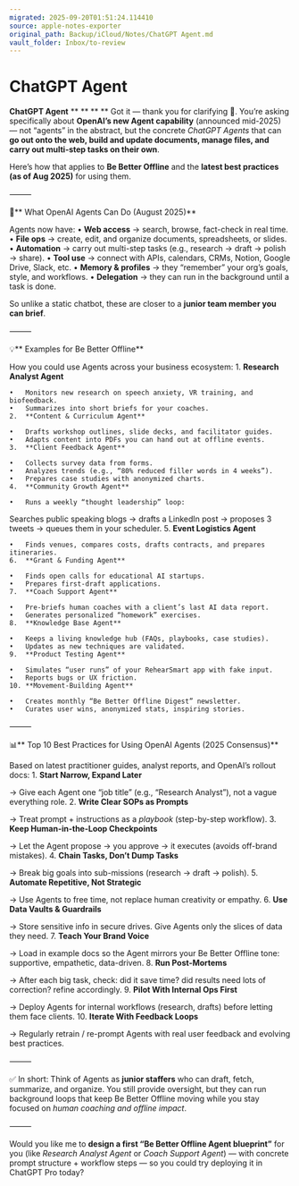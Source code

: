 ```yaml
---
migrated: 2025-09-20T01:51:24.114410
source: apple-notes-exporter
original_path: Backup/iCloud/Notes/ChatGPT Agent.md
vault_folder: Inbox/to-review
---
```

# ChatGPT Agent

**ChatGPT Agent**
**
**
**
**
Got it — thank you for clarifying 🙌. You’re asking specifically about **OpenAI’s new Agent capability** (announced mid-2025) — not “agents” in the abstract, but the concrete *ChatGPT Agents* that can **go out onto the web, build and update documents, manage files, and carry out multi-step tasks on their own**.

Here’s how that applies to **Be Better Offline** and the **latest best practices (as of Aug 2025)** for using them.

⸻

🔧** What OpenAI Agents Can Do (August 2025)**

Agents now have:
	•	**Web access** → search, browse, fact-check in real time.
	•	**File ops** → create, edit, and organize documents, spreadsheets, or slides.
	•	**Automation** → carry out multi-step tasks (e.g., research → draft → polish → share).
	•	**Tool use** → connect with APIs, calendars, CRMs, Notion, Google Drive, Slack, etc.
	•	**Memory & profiles** → they “remember” your org’s goals, style, and workflows.
	•	**Delegation** → they can run in the background until a task is done.

So unlike a static chatbot, these are closer to a **junior team member you can brief**.

⸻

💡** Examples for Be Better Offline**

How you could use Agents across your business ecosystem:
	1.	**Research Analyst Agent**

	•	Monitors new research on speech anxiety, VR training, and biofeedback.
	•	Summarizes into short briefs for your coaches.
	2.	**Content & Curriculum Agent**

	•	Drafts workshop outlines, slide decks, and facilitator guides.
	•	Adapts content into PDFs you can hand out at offline events.
	3.	**Client Feedback Agent**

	•	Collects survey data from forms.
	•	Analyzes trends (e.g., “80% reduced filler words in 4 weeks”).
	•	Prepares case studies with anonymized charts.
	4.	**Community Growth Agent**

	•	Runs a weekly “thought leadership” loop:
Searches public speaking blogs → drafts a LinkedIn post → proposes 3 tweets → queues them in your scheduler.
	5.	**Event Logistics Agent**

	•	Finds venues, compares costs, drafts contracts, and prepares itineraries.
	6.	**Grant & Funding Agent**

	•	Finds open calls for educational AI startups.
	•	Prepares first-draft applications.
	7.	**Coach Support Agent**

	•	Pre-briefs human coaches with a client’s last AI data report.
	•	Generates personalized “homework” exercises.
	8.	**Knowledge Base Agent**

	•	Keeps a living knowledge hub (FAQs, playbooks, case studies).
	•	Updates as new techniques are validated.
	9.	**Product Testing Agent**

	•	Simulates “user runs” of your RehearSmart app with fake input.
	•	Reports bugs or UX friction.
	10.	**Movement-Building Agent**

	•	Creates monthly “Be Better Offline Digest” newsletter.
	•	Curates user wins, anonymized stats, inspiring stories.

⸻

📊** Top 10 Best Practices for Using OpenAI Agents (2025 Consensus)**

Based on latest practitioner guides, analyst reports, and OpenAI’s rollout docs:
	1.	**Start Narrow, Expand Later**

→ Give each Agent one “job title” (e.g., “Research Analyst”), not a vague everything role.
	2.	**Write Clear SOPs as Prompts**

→ Treat prompt + instructions as a *playbook* (step-by-step workflow).
	3.	**Keep Human-in-the-Loop Checkpoints**

→ Let the Agent propose → you approve → it executes (avoids off-brand mistakes).
	4.	**Chain Tasks, Don’t Dump Tasks**

→ Break big goals into sub-missions (research → draft → polish).
	5.	**Automate Repetitive, Not Strategic**

→ Use Agents to free time, not replace human creativity or empathy.
	6.	**Use Data Vaults & Guardrails**

→ Store sensitive info in secure drives. Give Agents only the slices of data they need.
	7.	**Teach Your Brand Voice**

→ Load in example docs so the Agent mirrors your Be Better Offline tone: supportive, empathetic, data-driven.
	8.	**Run Post-Mortems**

→ After each big task, check: did it save time? did results need lots of correction? refine accordingly.
	9.	**Pilot With Internal Ops First**

→ Deploy Agents for internal workflows (research, drafts) before letting them face clients.
	10.	**Iterate With Feedback Loops**

→ Regularly retrain / re-prompt Agents with real user feedback and evolving best practices.

⸻

✅ In short:
Think of Agents as **junior staffers** who can draft, fetch, summarize, and organize. You still provide oversight, but they can run background loops that keep Be Better Offline moving while you stay focused on *human coaching and offline impact*.

⸻

Would you like me to **design a first “Be Better Offline Agent blueprint”** for you (like *Research Analyst Agent* or *Coach Support Agent*) — with concrete prompt structure + workflow steps — so you could try deploying it in ChatGPT Pro today?
